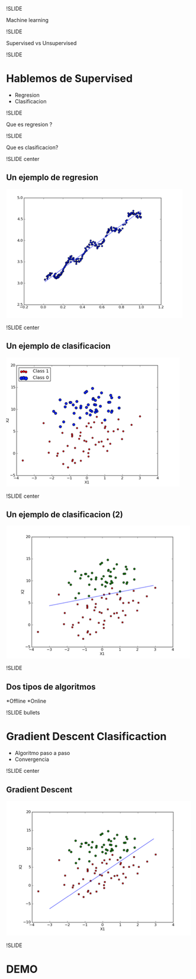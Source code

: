 !SLIDE

Machine learning

!SLIDE

Supervised vs Unsupervised

!SLIDE

# Hablemos de Supervised

* Regresion
* Clasificacion

!SLIDE 

Que es regresion ? 

!SLIDE

Que es clasificacion?

!SLIDE center

## Un ejemplo de regresion

![reg1](reg1.png)

!SLIDE center

## Un ejemplo de clasificacion

![clas1](clas.png)

!SLIDE center

## Un ejemplo de clasificacion (2)

![clas2](clas2.png)

!SLIDE 

## Dos tipos de algoritmos

*Offline
*Online

!SLIDE bullets

# Gradient Descent Clasificaction

* Algoritmo paso a paso
* Convergencia

!SLIDE center

## Gradient Descent

![clas3](clas3.png)

!SLIDE

# DEMO
